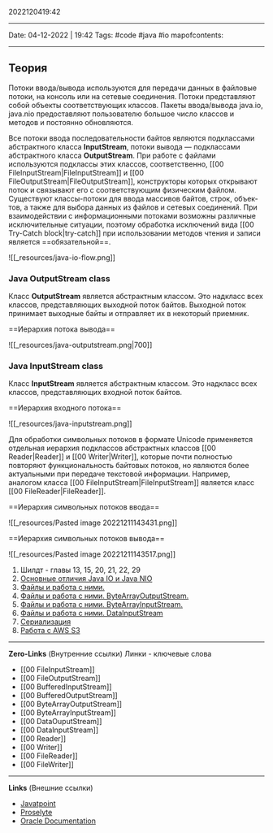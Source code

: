 2022120419:42
___
Date: 04-12-2022 | 19:42
Tags: #code #java #io 
mapofcontents: 
___
## Теория

Потоки ввода/вывода используются для передачи данных в файловые потоки, на консоль или на сетевые соединения. Потоки представляют собой объекты соответствующих классов. Пакеты 
ввода/вывода java.io, java.nio предоставляют пользователю большое число классов и методов и постоянно обновляются.

Все потоки ввода последовательности байтов являются подклассами абстрактного класса **InputStream**, потоки вывода — подклассами абстрактного класса **OutputStream**. При работе с файлами используются подклассы этих классов, соответственно, [[00 FileInputStream|FileInputStream]] и [[00 FileOutputStream|FileOutputStream]], конструкторы которых открывают поток и связывают его с соответствующим физическим файлом. Существуют классы-потоки для ввода массивов байтов, строк, объек-
тов, а также для выбора данных из файлов и сетевых соединений.
При взаимодействии с информационными потоками возможны различные исключительные ситуации, поэтому обработка исключений вида [[00 Try-Catch block|try-catch]] при использовании методов чтения и записи является ==обязательной==.


![[_resources/java-io-flow.png]]

### Java OutputStream class
Класс **OutputStream** является абстрактным классом. Это надкласс всех классов, представляющих выходной поток байтов. Выходной поток принимает выходные байты и отправляет их в некоторый приемник.

==Иерархия потока вывода==

![[_resources/java-outputstream.png|700]]

### Java InputStream class 
Класс **InputStream** является абстрактным классом. Это надкласс всех классов, представляющих входной поток байтов.

==Иерархия входного потока==

![[_resources/java-inputstream.png]]


Для обработки символьных потоков в формате Unicode применяется отдельная иерархия подклассов абстрактных классов [[00 Reader|Reader]] и [[00 Writer|Writer]], которые почти полностью повторяют функциональность байтовых потоков, но являются более актуальными при передаче текстовой информации.
Например, аналогом класса [[00 FileInputStream|FileInputStream]] является класс [[00 FileReader|FileReader]].

==Иерархия символьных потоков ввода==

![[_resources/Pasted image 20221211143431.png]]

==Иерархия символьных потоков вывода==

![[_resources/Pasted image 20221211143517.png]]


1. Шилдт - главы 13, 15, 20, 21, 22, 29
1. [Основные отличия Java IO и Java NIO](https://habr.com/ru/post/235585/)
2. [Файлы и работа с ними.](https://proselyte.net/tutorials/java-core/files-io/)
3. [Файлы и работа с ними. ByteArrayOutputStream.](https://proselyte.net/tutorials/java-core/files-io/byte-array-output-stream/)
4. [Файлы и работа с ними. ByteArrayInputStream.](https://proselyte.net/tutorials/java-core/files-io/byte-array-input-stream/)
5. [Файлы и работа с ними. DataInputStream](https://proselyte.net/tutorials/java-core/files-io/data-input-stream/)
6. [Сериализация](https://proselyte.net/tutorials/java-core/serialization/)
7. [Работа с AWS S3](https://proselyte.net/typical-tasks/aws/aws-s3/)

-----
**Zero-Links**  (Внутренние ссылки) Линки - ключевые слова
- [[00 FileInputStream]]
- [[00 FileOutputStream]]
- [[00 BufferedInputStream]]
- [[00 BufferedOutputStream]]
- [[00 ByteArrayOutputStream]]
- [[00 ByteArrayInputStream]]
- [[00 DataOuputStream]]
- [[00 DataInputStream]]
- [[00 Reader]]
- [[00 Writer]]
- [[00 FileReader]]
- [[00 FileWriter]]

------
**Links** (Внешние ссылки)
- [Javatpoint](https://www.javatpoint.com/java-io)
- [Proselyte](https://proselyte.net/tutorials/java-core/files-io/)
- [Oracle Documentation](https://docs.oracle.com/javase/7/docs/api/java/io/package-summary.html)
